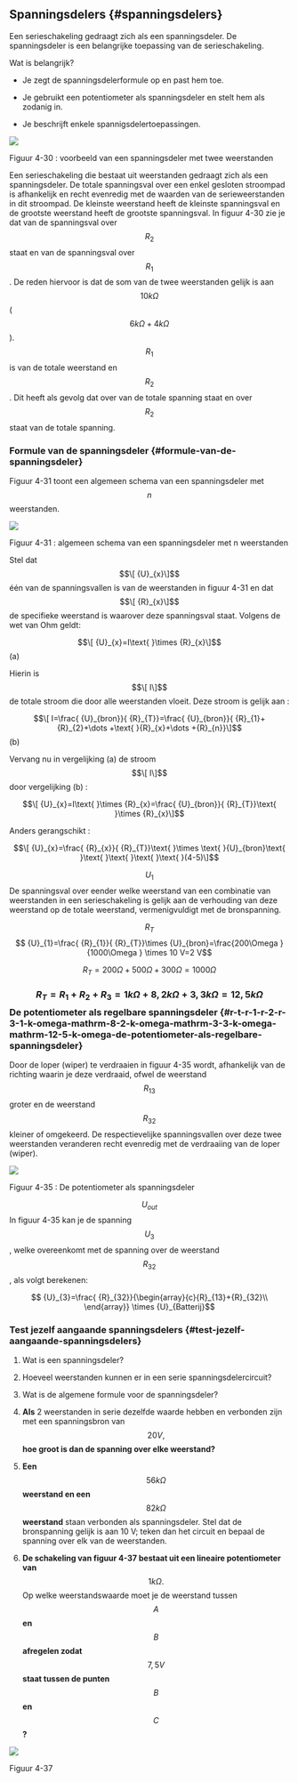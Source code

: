 ## Spanningsdelers {#spanningsdelers}

Een serieschakeling gedraagt zich als een spanningsdeler. De spanningsdeler is een belangrijke toepassing van de serieschakeling.

Wat is belangrijk?

*   Je zegt de spanningsdelerformule op en past hem toe.

*   Je gebruikt een potentiometer als spanningsdeler en stelt hem als zodanig in.

*   Je beschrijft enkele spannigsdelertoepassingen.

![](/assets/afbeelding_11342.png)

Figuur 4-30 : voorbeeld van een spanningsdeler met twee weerstanden

Een serieschakeling die bestaat uit weerstanden gedraagt zich als een spanningsdeler. De totale spanningsval over een enkel gesloten stroompad is afhankelijk en recht evenredig met de waarden van de serieweerstanden in dit stroompad. De kleinste weerstand heeft de kleinste spanningsval en de grootste weerstand heeft de grootste spanningsval. In figuur 4-30 zie je dat van de spanningsval over $$ {R}_{2}$$ staat en van de spanningsval over $$ {R}_{1}$$. De reden hiervoor is dat de som van de twee weerstanden gelijk is aan $$ 10 k\Omega $$ ($$ 6 k\Omega +4 k\Omega $$). $$ {R}_{1}$$is van de totale weerstand en $$ {R}_{2}$$ . Dit heeft als gevolg dat over van de totale spanning staat en over $$ {R}_{2}$$ staat van de totale spanning.

### Formule van de spanningsdeler {#formule-van-de-spanningsdeler}

Figuur 4-31 toont een algemeen schema van een spanningsdeler met $$ n$$ weerstanden.

![](/assets/afbeelding_11343.png)

Figuur 4-31 : algemeen schema van een spanningsdeler met n weerstanden

Stel dat $$\[ {U}_{x}\]$$ één van de spanningsvallen is van de weerstanden in figuur 4-31 en dat $$\[ {R}_{x}\]$$ de specifieke weerstand is waarover deze spanningsval staat. Volgens de wet van Ohm geldt:

$$\[ {U}_{x}=I\text{ }\times {R}_{x}\]$$ (a)

Hierin is $$\[ I\]$$ de totale stroom die door alle weerstanden vloeit. Deze stroom is gelijk aan :

$$\[ I=\frac{ {U}_{bron}}{ {R}_{T}}=\frac{ {U}_{bron}}{ {R}_{1}+{R}_{2}+\dots +\text{ }{R}_{x}+\dots +{R}_{n}}\]$$ (b)

Vervang nu in vergelijking (a) de stroom $$\[ I\]$$ door vergelijking (b) :

$$\[ {U}_{x}=I\text{ }\times {R}_{x}=\frac{ {U}_{bron}}{ {R}_{T}}\text{ }\times {R}_{x}\]$$

Anders gerangschikt :

$$\[ {U}_{x}=\frac{ {R}_{x}}{ {R}_{T}}\text{ }\times \text{ }{U}_{bron}\text{ }\text{ }\text{ }\text{ }\text{ }(4-5)\]$$

$$ {U}_{1}$$ De spanningsval over eender welke weerstand van een combinatie van weerstanden in een serieschakeling is gelijk aan de verhouding van deze weerstand op de totale weerstand, vermenigvuldigt met de bronspanning.

$$ {R}_{T}$$ $$ {U}_{1}=\frac{ {R}_{1}}{ {R}_{T}}\times {U}_{bron}=\frac{200\Omega }{1000\Omega } \times 10 V=2 V$$

$$ {R}_{T}=200\Omega +500\Omega +300\Omega =1000\Omega $$

### $$ {R}_{T}={R}_{1}+{R}_{2}+{R}_{3}=1 k\Omega +\mathrm{8,2} k\Omega +\mathrm{3,3} k\Omega =\mathrm{12,5} k\Omega $$ De potentiometer als regelbare spanningsdeler {#r-t-r-1-r-2-r-3-1-k-omega-mathrm-8-2-k-omega-mathrm-3-3-k-omega-mathrm-12-5-k-omega-de-potentiometer-als-regelbare-spanningsdeler}

Door de loper (wiper) te verdraaien in figuur 4-35 wordt, afhankelijk van de richting waarin je deze verdraaid, ofwel de weerstand $$ {R}_{13}$$ groter en de weerstand $$ {R}_{32}$$ kleiner of omgekeerd. De respectievelijke spanningsvallen over deze twee weerstanden veranderen recht evenredig met de verdraaiing van de loper (wiper).

![](/assets/afbeelding9.png)

Figuur 4-35 : De potentiometer als spanningsdeler

$$ {U}_{out}$$ In figuur 4-35 kan je de spanning $$ {U}_{3}$$ , welke overeenkomt met de spanning over de weerstand $$ {R}_{32}$$ , als volgt berekenen:

$$ {U}_{3}=\frac{ {R}_{32}}{\begin{array}{c}{R}_{13}+{R}_{32}\\ \end{array}} \times {U}_{Batterij}$$

### Test jezelf aangaande spanningsdelers {#test-jezelf-aangaande-spanningsdelers}

1.  Wat is een spanningsdeler?

2.  Hoeveel weerstanden kunnen er in een serie spanningsdelercircuit?

3.  Wat is de algemene formule voor de spanningsdeler?

4.  **Als** 2 weerstanden in serie dezelfde waarde hebben en verbonden zijn met een spanningsbron van $$ 20\mathit{ }\mathit{V},$$ **hoe groot is dan de spanning over elke weerstand?**

5.  **Een** $$ 56\mathit{ }\mathit{k}\mathit{\Omega }$$ **weerstand en een** $$ 82\mathit{ }\mathit{k}\mathit{\Omega }$$ **weerstand** staan verbonden als spanningsdeler. Stel dat de bronspanning gelijk is aan 10 V; teken dan het circuit en bepaal de spanning over elk van de weerstanden.

6.  **De schakeling van figuur 4-37 bestaat uit een lineaire potentiometer van** $$ 1\mathit{ }\mathit{k}\mathit{\Omega }.$$ Op welke weerstandswaarde moet je de weerstand tussen $$ \mathit{A}$$ **en** $$ \mathit{B}$$ **afregelen zodat** $$ \mathrm{7,5}\mathit{ }\mathit{V}\mathit{ }$$ **staat tussen de punten** $$ \mathit{B}$$ **en** $$ \mathit{C}$$ **?**

![](/assets/afbeelding_11341.png)

Figuur 4-37